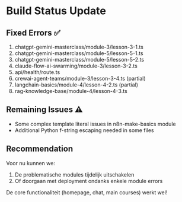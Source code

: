# Build Status Update

## Fixed Errors ✅
1. chatgpt-gemini-masterclass/module-3/lesson-3-1.ts
2. chatgpt-gemini-masterclass/module-5/lesson-5-1.ts
3. chatgpt-gemini-masterclass/module-5/lesson-5-2.ts
4. claude-flow-ai-swarming/module-3/lesson-3-2.ts
5. api/health/route.ts
6. crewai-agent-teams/module-3/lesson-3-4.ts (partial)
7. langchain-basics/module-4/lesson-4-2.ts (partial)
8. rag-knowledge-base/module-4/lesson-4-3.ts

## Remaining Issues ⚠️
- Some complex template literal issues in n8n-make-basics module
- Additional Python f-string escaping needed in some files

## Recommendation
Voor nu kunnen we:
1. De problematische modules tijdelijk uitschakelen
2. Of doorgaan met deployment ondanks enkele module errors

De core functionaliteit (homepage, chat, main courses) werkt wel!